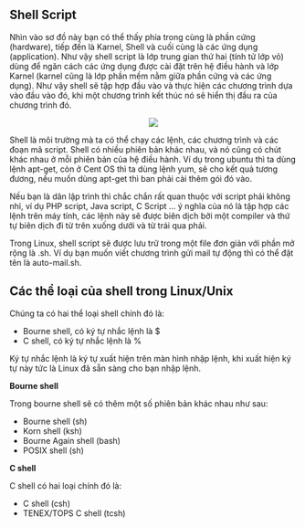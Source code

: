 ## Shell Script

Nhìn vào sơ đồ này bạn có thể thấy phía trong cùng là phần cứng (hardware), tiếp đến là Karnel, Shell và cuối cùng là các ứng dụng (application). Như vậy shell script là lớp trung gian thứ hai (tính tử lớp vỏ) dùng để ngăn cách các ứng dụng được cài đặt trên hệ điều hành và lớp Karnel (karnel cũng là lớp phần mềm nằm giữa phần cứng và các ứng dụng). Như vậy shell sẽ tập hợp đầu vào và thực hiện các chương trình dựa vào đầu vào đó, khi một chương trình kết thúc nó sẽ hiển thị đầu ra của chương trình đó.
<p align="center">
  <img src ="https://user-images.githubusercontent.com/111716161/187581797-80f9e2b4-9811-48d8-81e7-e34ac0197ac9.png"/>
<p/>

Shell là môi trường mà ta có thể chạy các lệnh, các chương trình và các đoạn mã script. Shell có nhiều phiên bản khác nhau, và nó cũng có chút khác nhau ở mỗi phiên bản của hệ điều hành. Ví dụ trong ubuntu thì ta dùng lệnh apt-get, còn ở Cent OS thì ta dùng lệnh yum, sẽ cho kết quả tương đương, nếu muốn dùng apt-get thì ban phải cài thêm gói đó vào.

Nếu bạn là dân lập trình thì chắc chắn rất quan thuộc với script phải không nhỉ, ví dụ PHP script, Java script, C Script ... ý nghĩa của nó là tập hợp các lệnh trên máy tính, các lệnh này sẽ được biên dịch bởi một compiler và thứ tự biên dịch đi từ trên xuống dưới và từ trái qua phải.

Trong Linux, shell script sẽ được lưu trữ trong một file đơn giản với phần mở rộng là .sh. Ví dụ bạn muốn viết chương trình gửi mail tự động thì có thể đặt tên là auto-mail.sh.

## Các thể loại của shell trong Linux/Unix
Chúng ta có hai thể loại shell chính đó là:
- Bourne shell, có ký tự nhắc lệnh là $
- C shell, có ký tự nhắc lệnh là %

Ký tự nhắc lệnh là ký tự xuất hiện trên màn hình nhập lệnh, khi xuất hiện ký tự này tức là Linux đã sẵn sàng cho bạn nhập lệnh.

**Bourne shell**

Trong bourne shell sẽ có thêm một số phiên bản khác nhau như sau:
- Bourne shell (sh)
- Korn shell (ksh)
- Bourne Again shell (bash)
- POSIX shell (sh)

**C shell** 

C shell có hai loại chính đó là:
- C shell (csh)
- TENEX/TOPS C shell (tcsh)


